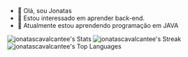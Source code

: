 - 👋 Olá, sou Jonatas
- 👀 Estou interessado em aprender back-end.
- 🌱 Atualmente estou aprendendo programação em JAVA


![jonatascavalcantee's Stats](https://github-readme-stats.vercel.app/api?username=jonatascavalcantee&theme=react&show_icons=true&hide_border=true&count_private=false)
![jonatascavalcantee's Streak](https://github-readme-streak-stats.herokuapp.com/?user=jonatascavalcantee&theme=react&hide_border=true)
![jonatascavalcantee's Top Languages](https://github-readme-stats.vercel.app/api/top-langs/?username=jonatascavalcantee&theme=react&show_icons=true&hide_border=true&layout=compact)



